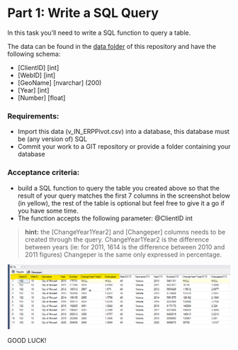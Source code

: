 # Part 1: Write a SQL Query

In this task you’ll need to write a SQL function to query a table.

The data can be found in the [data folder](https://github.com/dotidconsulting/coding-challenge-economy/tree/main/part%201/data) of this repository and have the following schema:

- [ClientID] [int] 
- [WebID] [int] 
- [GeoName] [nvarchar] (200) 
- [Year] [int] 
- [Number] [float] 

### Requirements:
-	Import this data (v_IN_ERPPivot.csv) into a database, this database must be (any version of) SQL 
-	Commit your work to a GIT repository or provide a folder containing your database

### Acceptance criteria:
-	build a SQL function to query the table you created above so that the result of your query matches the first 7 columns in the screenshot below (in yellow), the rest of the table is optional but feel free to give it a go if you have some time.
-	The function accepts the following parameter: @ClientID int



> **hint:** the [ChangeYear1Year2] and [Changeper] columns needs to be created through the query. ChangeYear1Year2 is the difference between years (ie: for 2011, 1614 is the difference between 2010 and 2011 figures) Changeper is the same only expressed in percentage.

![image info](./result.png)

GOOD LUCK!
